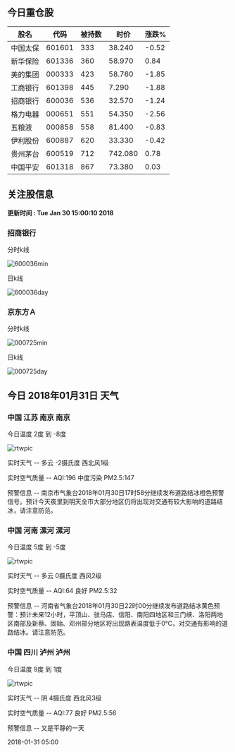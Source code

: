 
## 今日重仓股 

|股名|代码|被持数|时价|涨跌%|
|---|---|---|---|---|
|中国太保|601601|333|38.240|-0.52|
|新华保险|601336|360|58.970|0.84|
|美的集团|000333|423|58.760|-1.85|
|工商银行|601398|445|7.290|-1.88|
|招商银行|600036|536|32.570|-1.24|
|格力电器|000651|551|54.350|-2.56|
|五粮液|000858|558|81.400|-0.83|
|伊利股份|600887|620|33.330|-0.42|
|贵州茅台|600519|712|742.080|0.78|
|中国平安|601318|867|73.380|0.03|

## 关注股信息
**更新时间 : Tue Jan 30 15:00:10 2018**
### 招商银行 
分时k线

![600036min](http://image.sinajs.cn/newchart/min/n/sh600036.gif)

日k线

![600036day](http://image.sinajs.cn/newchart/daily/n/sh600036.gif)

### 京东方Ａ 
分时k线

![000725min](http://image.sinajs.cn/newchart/min/n/sz000725.gif)

日k线

![000725day](http://image.sinajs.cn/newchart/daily/n/sz000725.gif)
## 今日 2018年01月31日 天气
### 中国 江苏 南京 南京

今日温度 2度 到 -8度

![rtwpic](http://app1.showapi.com/weather/icon/night/01.png)

实时天气 -- 多云 -2摄氏度 西北风1级

实时空气质量 -- AQI:196 中度污染 PM2.5:147

预警信息 -- 南京市气象台2018年01月30日17时58分继续发布道路结冰橙色预警信号。预计今天夜里到明天全市大部分地区仍将出现对交通有较大影响的道路结冰，请注意防范。
    
### 中国 河南 漯河 漯河

今日温度 5度 到 -5度

![rtwpic](http://app1.showapi.com/weather/icon/night/01.png)

实时天气 -- 多云 0摄氏度 西风2级

实时空气质量 -- AQI:64 良好 PM2.5:32

预警信息 -- 河南省气象台2018年01月30日22时00分继续发布道路结冰黄色预警：预计未来12小时，平顶山、驻马店、信阳、南阳四地区和三门峡、洛阳两地区南部及新蔡、固始、邓州部分地区将出现路表温度低于0℃，对交通有影响的道路结冰。请注意防范。
    
### 中国 四川 泸州 泸州

今日温度 9度 到 1度

![rtwpic](http://app1.showapi.com/weather/icon/night/02.png)

实时天气 -- 阴 4摄氏度 西北风3级

实时空气质量 -- AQI:77 良好 PM2.5:56

预警信息 -- 又是平静的一天
    
2018-01-31 05:00